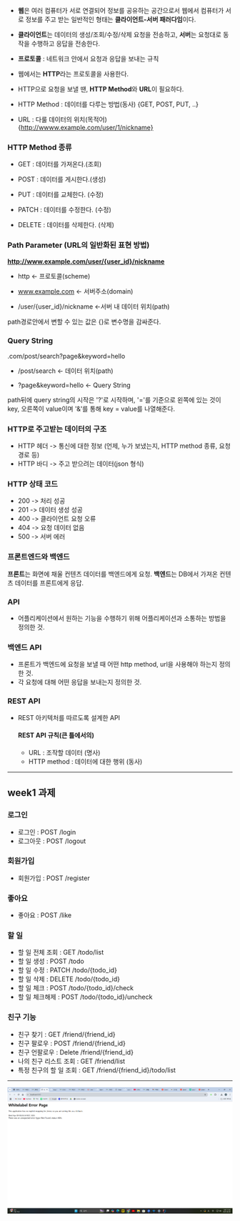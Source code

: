 - **웹**은 여러 컴퓨터가 서로 연결되어 정보를 공유하는 공간으로서 웹에서 컴퓨터가 서로 정보를 주고 받는 일반적인 형태는 **클라이언트-서버 패러다임**이다.

- **클라이언트**는 데이터의 생성/조회/수정/삭제 요청을 전송하고, **서버**는 요청대로 동작을 수행하고 응답을 전송한다.

- **프로토콜** : 네트워크 안에서 요청과 응답을 보내는 규칙

- 웹에서는 **HTTP**라는 프로토콜을 사용한다.

- HTTP으로 요청을 보낼 땐, **HTTP Method**와 **URL**이 필요하다.

- HTTP Method : 데이터를 다루는 방법(동사) {GET, POST, PUT, ..}

- URL : 다룰 데이터의 위치(목적어) {http://wwww.example.com/user/1/nickname}

### HTTP Method 종류

- GET : 데이터를 가져온다.(조회)

- POST : 데이터를 게시한다.(생성)

- PUT : 데이터를 교체한다. (수정)

- PATCH : 데이터를 수정한다. (수정)

- DELETE : 데이터를 삭제한다. (삭제)

### Path Parameter (URL의 일반화된 표현 방법)

**http://www.example.com/user/{user_id}/nickname**

- http <- 프로토콜(scheme)

- www.example.com <- 서버주소(domain)

- /user/{user_id}/nickname <-서버 내 데이터 위치(path)

path경로안에서 변할 수 있는 값은 {}로 변수명을 감싸준다.

### Query String

.com/post/search?page&keyword=hello

- /post/search <- 데이터 위치(path)

- ?page&keyword=hello <- Query String

path뒤에 query string의 시작은 '?'로 시작하며, '='를 기준으로 왼쪽에 있는 것이 key, 오른쪽이 value이며 '&'를 통해 key = value를 나열해준다.

### HTTP로 주고받는 데이터의 구조
- HTTP 헤더 -> 통신에 대한 정보 (언제, 누가 보냈는지, HTTP method 종류, 요청 경로 등)
- HTTP 바디 -> 주고 받으려는 데이터(json 형식)

### HTTP 상태 코드
- 200 -> 처리 성공
- 201 -> 데이터 생성 성공
- 400 -> 클라이언트 요청 오류
- 404 -> 요청 데이터 없음
- 500 -> 서버 에러

### 프론트엔드와 백엔드
**프론트**는 화면에 채울 컨텐츠 데이터를 백엔드에게 요청.
**백엔드**는 DB에서 가져온 컨텐츠 데이터를 프론트에게 응답.

### API
- 어플리케이션에서 원하는 기능을 수행하기 위해 어플리케이션과 소통하는 방법을 정의한 것.

### 백엔드 API
- 프론트가 백엔드에 요청을 보낼 때 어떤 http method, url을 사용해야 하는지 정의한 것.
- 각 요청에 대해 어떤 응답을 보내는지 정의한 것.

### REST API
- REST 아키텍처를 따르도록 설계한 API
  #### REST API 규칙(큰 틀에서의)
  - URL : 조작할 데이터 (명사)
  - HTTP method : 데이터에 대한 행위 (동사)
 
---
## week1 과제
### 로그인
- 로그인 : POST /login
- 로그아웃 : POST /logout

### 회원가입
- 회원가입 : POST /register

### 좋아요
- 좋아요 : POST /like
  
### 할 일
- 할 일 전체 조회 : GET /todo/list
- 할 일 생성 : POST /todo
- 할 일 수정 : PATCH /todo/{todo_id}
- 할 일 삭제 : DELETE /todo/{todo_id}
- 할 일 체크 : POST /todo/{todo_id}/check
- 할 일 체크해제 : POST /todo/{todo_id}/uncheck

### 친구 기능
- 친구 찾기 : GET /friend/{friend_id}
- 친구 팔로우 : POST /friend/{friend_id}
- 친구 언팔로우 : Delete /friend/{friend_id}
- 나의 친구 리스트 조회 : GET /friend/list
- 특정 친구의 할 일 조회 : GET /friend/{friend_id}/todo/list

---
![d](https://github.com/skays1212/week1/blob/main/%EC%8A%A4%ED%81%AC%EB%A6%B0%EC%83%B7%202025-04-09%20003608.png)

